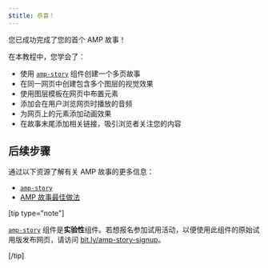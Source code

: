 ```yaml
---
$title: 恭喜！
---
```


您已成功完成了您的首个 AMP 故事！

在本教程中，您学会了：

- 使用 [`amp-story`](../../../../documentation/components/reference/amp-story.md) 组件创建一个多页故事
- 在同一网页中创建包含多个图层的视觉效果
- 使用图层模板在网页中布置元素
- 添加会在用户浏览网页时播放的音频
- 为网页上的元素添加动画效果
- 在故事末尾添加相关链接，吸引浏览者关注您的内容

## 后续步骤

通过以下资源了解有关 AMP 故事的更多信息：

- [`amp-story`](../../../../documentation/components/reference/amp-story.md)
- [AMP 故事最佳做法](../../../../documentation/guides-and-tutorials/develop/amp_story_best_practices.md)

[tip type="note"]

[`amp-story`](../../../../documentation/components/reference/amp-story.md) 组件是**实验性**组件。若想报名参加试用活动，以便使用此组件的原始试用版发布网页，请访问 <a href="http://bit.ly/amp-story-signup">bit.ly/amp-story-signup</a>。

[/tip]
